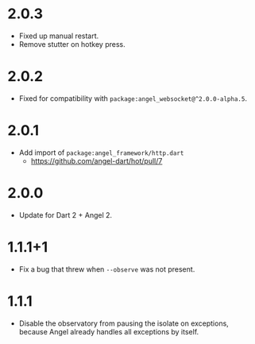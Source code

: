 # 2.0.3
* Fixed up manual restart.
* Remove stutter on hotkey press.

# 2.0.2
* Fixed for compatibility with `package:angel_websocket@^2.0.0-alpha.5`.

# 2.0.1
* Add import of `package:angel_framework/http.dart`
  * https://github.com/angel-dart/hot/pull/7

# 2.0.0
* Update for Dart 2 + Angel 2.

# 1.1.1+1
* Fix a bug that threw when `--observe` was not present.

# 1.1.1
* Disable the observatory from pausing the isolate
on exceptions, because Angel already handles
all exceptions by itself.
